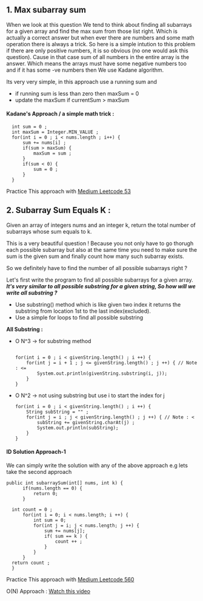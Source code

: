 ## 1. Max subarray sum

When we look at this question We tend to think about finding all subarrays for a given array and find the max sum from those list right.
Which is actually a correct answer but when ever there are numbers and some math operation there is always a trick. 
So here is a simple intution to this problem if there are only positive numbers, it is so obvious (no one would ask this question). 
Cause in that case sum of all numbers in the entire array is the answer. 
Which means the arrays must have some negative numbers too and if it has some -ve numbers then We use Kadane algorithm.

Its very very simple, in this approach use a running sum and

* if running sum is less than zero then maxSum = 0
* update the maxSum if currentSum > maxSum
  
#### Kadane's Approach / a simple math trick :
```
  int sum = 0 ;
  int maxSum = Integer.MIN_VALUE ;
  for(int i = 0 ; i < nums.length ; i++) {
      sum += nums[i] ;
      if(sum > maxSum) {
          maxSum = sum ;
      }
      if(sum < 0) {
          sum = 0 ;
      }
  }
```

Practice This approach with [Medium Leetcode 53](https://leetcode.com/problems/maximum-subarray)

## 2. Subarray Sum Equals K :
Given an array of integers nums and an integer k, return the total number of subarrays whose sum equals to k.

This is a very beautiful question ! Because you not only have to go thorugh each possible subarray but also at the same time you need to make sure the sum is the given sum and finally count how many such subarray exists.

So we definitely have to find the number of all possible subarrays right ?

Let's first write the program to find all possible subarrays for a given array.
**_It's very similar to all possible substring for a given string, So how will we write all substring ?_**

* Use substring() method which is like given two index it returns the substring from location 1st to the last index(excluded).
* Use a simple for loops to find all possible substring

**All Substring :**
- O N^3 -> for substring method
	```
	
	for(int i = 0 ; i < givenString.length() ; i ++) {
		for(int j = i + 1 ; j <= givenString.length() ; j ++) { // Note : <=
			System.out.println(givenString.substring(i, j));
		}
	}
	```
- O N^2 -> not using substring but use i to start the index for j
  
	```
	for(int i = 0 ; i < givenString.length() ; i ++) {
 		String subString = "" ;
		for(int j = i ; j < givenString.length() ; j ++) { // Note : <
 			subString += givenString.charAt(j) ;
			System.out.println(subString);
		}
	}
	```

#### **ID Solution Approach-1**
  We can simply write the solution with any of the above approach e.g lets take the second approach
  
  ```
  public int subarraySum(int[] nums, int k) {
        if(nums.length == 0) {
            return 0;
        }
        
	int count = 0 ;
        for(int i = 0; i < nums.length; i ++) {
            int sum = 0;
            for(int j = i; j < nums.length; j ++) {
                sum += nums[j];
                if( sum == k ) {
                    count ++ ;
                }
            }
        }
  	return count ;
    }
  ```
Practice This approach with [Medium Leetcode 560](https://leetcode.com/problems/subarray-sum-equals-k)

O(N) Approach : [Watch this video](https://www.youtube.com/shorts/x2DxTtx8pEU)
